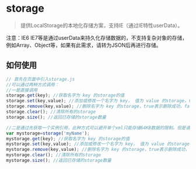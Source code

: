 storage
=======

> 提供LocalStorage的本地化存储方案，支持IE（通过IE特性userData）。

注意：IE6 IE7等是通过userData来持久化存储数据的，不支持复杂对象的存储，例如Array、Object等，如果有此需求，请转为JSON后再进行存储。

## 如何使用
```javascript
// 首先在页面中引入storage.js
//可以通过两种方式调用：
//一是直接调用
storage.get(key); //获取名字为 key 的storage的值
storage.set(key,value); //添加或修改一个名字为 key， 值为 value 的storage，true表示设置成功，false表示设置失败
storage.remove(key,value); //删除名字为 key 的storage，true表示删除成功，false表示删除失败
storage.clear(); //清除所有的storage
storage.size(); //返回已存储的storage数量

//二是通过先获取一个实例引用，此种方式可以避开单个xml只能存储64KB数据的限制。但是请注意的是，一个域下最多支持10个，所以一个页面中请避免超过10个storage实例。
var mystorage=storage('myName');
mystorage.get(key); //获取名字为 key 的storage的值
mystorage.set(key,value); //添加或修改一个名字为 key， 值为 value 的storage，true表示设置成功，false表示设置失败
mystorage.remove(key,value); //删除名字为 key 的storage，true表示删除成功，false表示删除失败
mystorage.clear(); //清除所有的storage
mystorage.size(); //返回已存储的storage数量

````